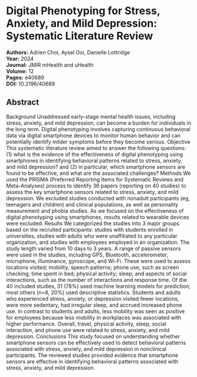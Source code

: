 # Digital Phenotyping for Stress, Anxiety, and Mild Depression: Systematic Literature Review

**Authors:** Adrien Choi, Aysel Ooi, Danielle Lottridge  
**Year:** 2024  
**Journal:** JMIR mHealth and uHealth  
**Volume:** 12  
**Pages:** e40689  
**DOI:** 10.2196/40689  

## Abstract
Background            Unaddressed early-stage mental health issues, including stress, anxiety, and mild depression, can become a burden for individuals in the long term. Digital phenotyping involves capturing continuous behavioral data via digital smartphone devices to monitor human behavior and can potentially identify milder symptoms before they become serious.                                Objective            This systematic literature review aimed to answer the following questions: (1) what is the evidence of the effectiveness of digital phenotyping using smartphones in identifying behavioral patterns related to stress, anxiety, and mild depression? and (2) in particular, which smartphone sensors are found to be effective, and what are the associated challenges?                                Methods            We used the PRISMA (Preferred Reporting Items for Systematic Reviews and Meta-Analyses) process to identify 36 papers (reporting on 40 studies) to assess the key smartphone sensors related to stress, anxiety, and mild depression. We excluded studies conducted with nonadult participants (eg, teenagers and children) and clinical populations, as well as personality measurement and phobia studies. As we focused on the effectiveness of digital phenotyping using smartphones, results related to wearable devices were excluded.                                Results            We categorized the studies into 3 major groups based on the recruited participants: studies with students enrolled in universities, studies with adults who were unaffiliated to any particular organization, and studies with employees employed in an organization. The study length varied from 10 days to 3 years. A range of passive sensors were used in the studies, including GPS, Bluetooth, accelerometer, microphone, illuminance, gyroscope, and Wi-Fi. These were used to assess locations visited; mobility; speech patterns; phone use, such as screen checking; time spent in bed; physical activity; sleep; and aspects of social interactions, such as the number of interactions and response time. Of the 40 included studies, 31 (78%) used machine learning models for prediction; most others (n=8, 20%) used descriptive statistics. Students and adults who experienced stress, anxiety, or depression visited fewer locations, were more sedentary, had irregular sleep, and accrued increased phone use. In contrast to students and adults, less mobility was seen as positive for employees because less mobility in workplaces was associated with higher performance. Overall, travel, physical activity, sleep, social interaction, and phone use were related to stress, anxiety, and mild depression.                                Conclusions            This study focused on understanding whether smartphone sensors can be effectively used to detect behavioral patterns associated with stress, anxiety, and mild depression in nonclinical participants. The reviewed studies provided evidence that smartphone sensors are effective in identifying behavioral patterns associated with stress, anxiety, and mild depression.


